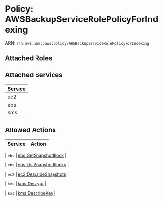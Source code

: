 # Policy: AWSBackupServiceRolePolicyForIndexing

ARN: `arn:aws:iam::aws:policy/AWSBackupServiceRolePolicyForIndexing`

## Attached Roles

## Attached Services

| Service |
|---------|
| ec2 |
| ebs |
| kms |

## Allowed Actions

| Service | Action |
|:-------:|--------|

| `ebs` | [ebs:GetSnapshotBlock](../actions.md#ebs:getsnapshotblock) |

| `ebs` | [ebs:ListSnapshotBlocks](../actions.md#ebs:listsnapshotblocks) |

| `ec2` | [ec2:DescribeSnapshots](../actions.md#ec2:describesnapshots) |

| `kms` | [kms:Decrypt](../actions.md#kms:decrypt) |

| `kms` | [kms:DescribeKey](../actions.md#kms:describekey) |
